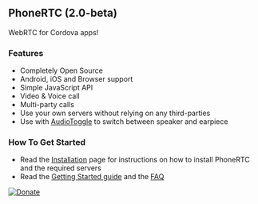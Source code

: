 ## PhoneRTC (2.0-beta)

WebRTC for Cordova apps!

### Features

* Completely Open Source
* Android, iOS and Browser support
* Simple JavaScript API
* Video & Voice call
* Multi-party calls
* Use your own servers without relying on any third-parties
* Use with [AudioToggle](https://github.com/alongubkin/audiotoggle) to switch between speaker and earpiece

### How To Get Started
 
* Read the [Installation](https://github.com/alongubkin/phonertc/wiki/Installation) page for instructions on how to install PhoneRTC and the required servers
* Read the [Getting Started guide](https://github.com/alongubkin/phonertc/wiki/GettingStarted) and the [FAQ](https://github.com/alongubkin/phonertc/wiki/F.A.Q)

[![Donate](https://www.paypalobjects.com/en_US/i/btn/btn_donate_LG.gif)](https://www.paypal.com/cgi-bin/webscr?cmd=_s-xclick&hosted_button_id=32QXU3V7GM7PC)
